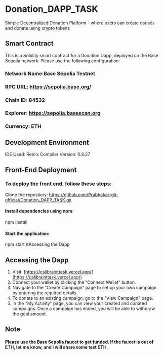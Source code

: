 # Donation_DAPP_TASK
Simple Decentralized Donation Platform - where users can create causes and donate using crypto tokens
## Smart Contract
This is a Solidity smart contract for a Donation Dapp, deployed on the Base Sepolia network. Please use the following configuration:

### Network Name:Base Sepolia Testnet
### RPC URL: https://sepolia.base.org/
### Chain ID: 84532
### Explorer: https://sepolia.basescan.org
### Currency: ETH
## Development Environment
IDE Used: Remix
Compiler Version: 0.8.27
## Front-End Deployment
### To deploy the front end, follow these steps:
Clone the repository:
https://github.com/Prabhakar-git-official/Donation_DAPP_TASK.git
#### Install dependencies using npm:
npm install
#### Start the application:
npm start
#Accessing the Dapp
## Accessing the Dapp

1. Visit: [https://calibrainttask.vercel.app/](https://calibrainttask.vercel.app/)
2. Connect your wallet by clicking the "Connect Wallet" button.
3. Navigate to the "Create Campaign" page to set up your own campaign by entering the required details.
4. To donate to an existing campaign, go to the "View Campaign" page.
5. In the "My Activity" page, you can view your created and donated campaigns. Once a campaign has ended, you will be able to withdraw the goal amount.

## Note
#### Please use the Base Sepolia faucet to get funded. If the faucet is out of ETH, let me know, and I will share some test ETH.
